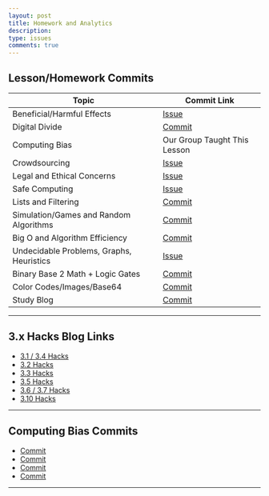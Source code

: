 ```yaml
---
layout: post
title: Homework and Analytics
description: 
type: issues
comments: true
---
```


## Lesson/Homework Commits

| Topic                                             | Commit Link                                                                                                               |
|--------------------------------------------------|----------------------------------------------------------------------------------------------------------------------------|
| Beneficial/Harmful Effects                       | [Issue](https://github.com/ShawnRay09/shawnr_2025/issues/11)                                                               |
| Digital Divide                                   | [Commit](https://github.com/ShawnRay09/shawnr_2025/commit/b7b7b3d8ac7b273f412ab10fc8f5aa452d869977)                        |
| Computing Bias                                   | Our Group Taught This Lesson                                                                                               |
| Crowdsourcing                                    | [Issue](https://github.com/ShawnRay09/shawnr_2025/issues/12)                                                               |
| Legal and Ethical Concerns                       | [Issue](https://github.com/ShawnRay09/shawnr_2025/issues/13)                                                               |
| Safe Computing                                   | [Issue](https://github.com/ShawnRay09/shawnr_2025/issues/14)                                                               |
| Lists and Filtering                              | [Commit](https://github.com/Hypernova101/MihirCSP/commit/f84290463b6acf2e29b0e25c1e1865b68f787a76#diff-f5342eb0baa98bdf30068dc85129a97bb73d5b5ace06da474d19971cc29b722f) |
| Simulation/Games and Random Algorithms           | [Commit](https://github.com/ShawnRay09/shawnr_2025/commit/1e2cd35b167c2e80fb3fe0350a66325870a4396e)                        |
| Big O and Algorithm Efficiency                   | [Commit](https://github.com/ShawnRay09/shawnr_2025/commit/62324da8758b87c5cc7e626dc7b295cc0b26f15d)                        |
| Undecidable Problems, Graphs, Heuristics         | [Issue](https://github.com/ShawnRay09/shawnr_2025/issues/15)                                                               |
| Binary Base 2 Math + Logic Gates                 | [Commit](https://github.com/ShawnRay09/shawnr_2025/commit/b874a6ae89b067d2820415e30484c5d5c7f3d330)                        |
| Color Codes/Images/Base64                        | [Commit](https://github.com/ShawnRay09/shawnr_2025/commit/b874a6ae89b067d2820415e30484c5d5c7f3d330)                        |
| Study Blog                                       | [Commit](https://github.com/ShawnRay09/shawnr_2025/commit/f08672cddd5cd853fd49c8a42ce9d4d27e66cc86)                        |

---

## 3.x Hacks Blog Links

- [3.1 / 3.4 Hacks](https://shawnray09.github.io/shawnr_2025/2024/10/08/3-1_3-4_hacks.html)
- [3.2 Hacks](https://shawnray09.github.io/shawnr_2025/2024/10/09/3_2_hacks.html)
- [3.3 Hacks](https://shawnray09.github.io/shawnr_2025/2024/10/11/3_3_hacks.html)
- [3.5 Hacks](https://shawnray09.github.io/shawnr_2025/2024/10/11/3_5_hacks.html)
- [3.6 / 3.7 Hacks](https://shawnray09.github.io/shawnr_2025/2024/10/09/3_6-3_7.html)
- [3.10 Hacks](https://shawnray09.github.io/shawnr_2025/2024/10/10/3_10_hacks.html)

---

## Computing Bias Commits

- [Commit](https://github.com/ShawnRay09/computerbias/commit/f134314fd1a2cfd1bfd8cb34d32adc538d9fdb06)
- [Commit](https://github.com/ShawnRay09/computerbias/commit/36f201bcd16c21fd3d6e94bd726205dfcf48c12f)
- [Commit](https://github.com/ShawnRay09/computerbias/commit/0e1752c5a998ed1329ef53092f6024c2f844d48c)
- [Commit](https://github.com/ShawnRay09/computerbias/commit/597f3326a3ba45cbd86177014714c30310fc9fe4)

---
